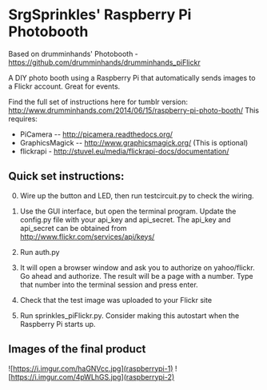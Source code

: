 SrgSprinkles' Raspberry Pi Photobooth
=======================

Based on drumminhands' Photobooth - https://github.com/drumminhands/drumminhands_piFlickr

A DIY photo booth using a Raspberry Pi that automatically sends images to a Flickr account. Great for events.

Find the full set of instructions here for tumblr version: http://www.drumminhands.com/2014/06/15/raspberry-pi-photo-booth/
This requires:
  - PiCamera -- http://picamera.readthedocs.org/
  - GraphicsMagick -- http://www.graphicsmagick.org/ (This is optional)
  - flickrapi - http://stuvel.eu/media/flickrapi-docs/documentation/
  
## Quick set instructions:

0) Wire up the button and LED, then run testcircuit.py to check the wiring.

1) Use the GUI interface, but open the terminal program. Update the config.py file with your api_key and api_secret. The api_key and api_secret can be obtained from http://www.flickr.com/services/api/keys/

2) Run auth.py

3) It will open a browser window and ask you to authorize on yahoo/flickr. Go ahead and authorize. The result will be a page with a number. Type that number into the terminal session and press enter.

4) Check that the test image was uploaded to your Flickr site

5) Run sprinkles_piFlickr.py. Consider making this autostart when the Raspberry Pi starts up.

## Images of the final product
![https://i.imgur.com/haGNVcc.jpg](raspberrypi-1)
![https://i.imgur.com/4pWLhGS.jpg](raspberrypi-2)
